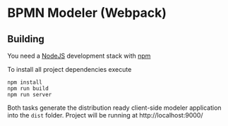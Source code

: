 # BPMN Modeler (Webpack) 




## Building

You need a [NodeJS](http://nodejs.org) development stack with [npm](https://npmjs.org)

To install all project dependencies execute

```
npm install
npm run build
npm run server
```


Both tasks generate the distribution ready client-side modeler application into the `dist` folder.
Project will be running at http://localhost:9000/